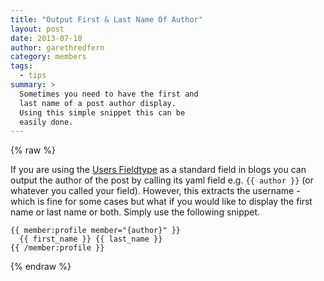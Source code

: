 ```yaml
---
title: "Output First & Last Name Of Author"
layout: post
date: 2013-07-10
author: garethredfern
category: members
tags:
  - tips
summary: >
  Sometimes you need to have the first and
  last name of a post author display.
  Using this simple snippet this can be
  easily done.
---
```


{% raw %}

If you are using the [Users Fieldtype](http://statamic.com/learn/documentation/fieldtypes/users) as a standard field in blogs you can output the author of the post by calling its yaml field e.g. `{{ author }}` (or whatever you called your field). However, this extracts the username - which is fine for some cases but what if you would like to display the first name or last name or both. Simply use the following snippet.

~~~twig
{{ member:profile member="{author}" }}
  {{ first_name }} {{ last_name }}
{{ /member:profile }}
~~~

{% endraw %}
